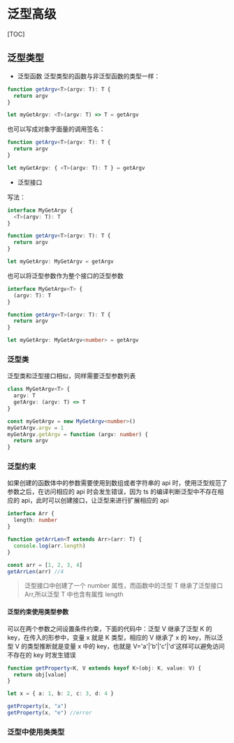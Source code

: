 # 泛型高级

[TOC]

## 泛型类型

- 泛型函数
  泛型类型的函数与非泛型函数的类型一样：

```typescript
function getArgv<T>(argv: T): T {
  return argv
}

let myGetArgv: <T>(argv: T) => T = getArgv
```

也可以写成对象字面量的调用签名：

```typescript
function getArgv<T>(argv: T): T {
  return argv
}

let myGetArgv: { <T>(argv: T): T } = getArgv
```

- 泛型接口

写法：

```typescript
interface MyGetArgv {
  <T>(argv: T): T
}

function getArgv<T>(argv: T): T {
  return argv
}

let myGetArgv: MyGetArgv = getArgv
```

也可以将泛型参数作为整个接口的泛型参数

```typescript
interface MyGetArgv<T> {
  (argv: T): T
}

function getArgv<T>(argv: T): T {
  return argv
}

let myGetArgv: MyGetArgv<number> = getArgv
```

### 泛型类

泛型类和泛型接口相似，同样需要泛型参数列表

```typescript
class MyGetArgv<T> {
  argv: T
  getArgv: (argv: T) => T
}

const myGetArgv = new MyGetArgv<number>()
myGetArgv.argv = 1
myGetArgv.getArgv = function (argv: number) {
  return argv
}
```

### 泛型约束

如果创建的函数体中的参数需要使用到数组或者字符串的 api 时，使用泛型规范了参数之后，在访问相应的 api 时会发生错误，因为 ts 的编译判断泛型中不存在相应的 api，此时可以创建接口，让泛型来进行扩展相应的 api

```typescript
interface Arr {
  length: number
}

function getArrLen<T extends Arr>(arr: T) {
  console.log(arr.length)
}

const arr = [1, 2, 3, 4]
getArrLen(arr) //4
```

> 泛型接口中创建了一个 number 属性，而函数中的泛型 T 继承了泛型接口 Arr,所以泛型 T 中也含有属性 length

#### 泛型约束使用类型参数

可以在两个参数之间设置条件约束，下面的代码中：泛型 V 继承了泛型 K 的 key，在传入的形参中，变量 x 就是 K 类型，相应的 V 继承了 x 的 key，所以泛型 V 的类型推断就是变量 x 中的 key，也就是 V='a'|'b'|'c'|'d'这样可以避免访问不存在的 key 时发生错误

```typescript
function getProperty<K, V extends keyof K>(obj: K, value: V) {
  return obj[value]
}

let x = { a: 1, b: 2, c: 3, d: 4 }

getProperty(x, "a")
getProperty(x, "e") //error
```

### 泛型中使用类类型

